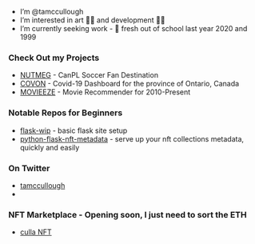 - I’m @tamccullough
- I’m interested in art 🧑‍🎨 and development 🧑‍💻
- I’m currently seeking work - 🌱 fresh out of school last year 2020 and 1999
### Check Out my Projects
- [NUTMEG](https://canpl.herokuapp.com/) - CanPL Soccer Fan Destination 
- [COVON](https://culla.herokuapp.com/covid) - Covid-19 Dashboard for the province of Ontario, Canada
- [MOVIEEZE](https://culla.herokuapp.com/movieeze) - Movie Recommender for 2010-Present

### Notable Repos for Beginners
- [flask-wip](https://github.com/tamccullough/flask-wip) - basic flask site setup
- [python-flask-nft-metadata](https://github.com/tamccullough/python-flask-nft-metadata) - serve up your nft collections metadata, quickly and easily

### On Twitter

- [tamccullough](https://twitter.com/tamccullough)
- 
### NFT Marketplace - Opening soon, I just need to sort the ETH

- [culla NFT](https://opensea.io/accounts/culla)

<!---
I love this ✨ special ✨ repository!
--->
